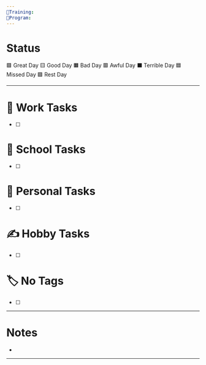 ```yaml
---
🥊Training: 
💼Program: 
---
```

# Status

🟩 Great Day
🟨 Good Day
🟧 Bad Day
🟥 Awful Day
⬛ Terrible Day
🟦 Missed Day
🟪 Rest Day

---
# 💼 Work Tasks
- [ ] 

# 🏫 School Tasks
- [ ] 

# 💪 Personal Tasks
- [ ] 

# ✍️ Hobby Tasks
- [ ] 

# 🏷️ No Tags
- [ ] 

---
# Notes

- 

---